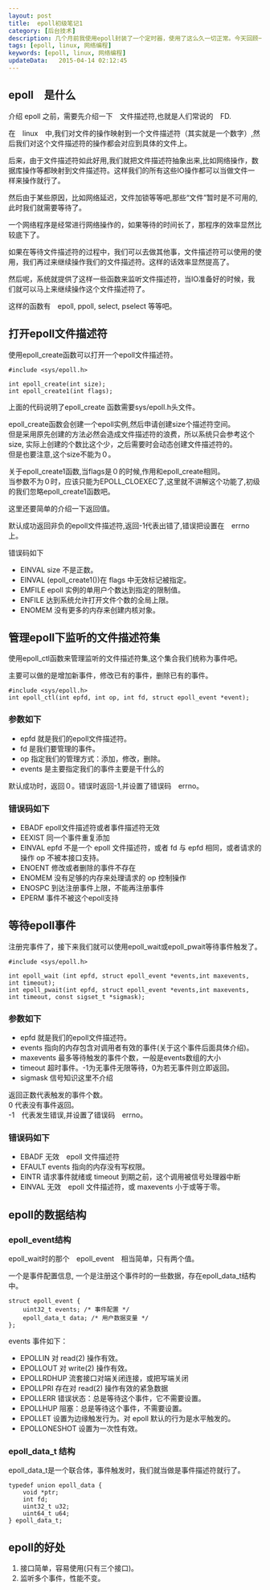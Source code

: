 ```yaml
---  
layout: post
title:  epoll初级笔记1
category: [后台技术]
description: 几个月前我使用epoll封装了一个定时器，使用了这么久一切正常。今天回顾一下epoll的基础知识。
tags: [epoll, linux, 网络编程]
keywords: [epoll, linux, 网络编程]
updateData:   2015-04-14 02:12:45 
---
```



## epoll　是什么

介绍 epoll 之前，需要先介绍一下　文件描述符,也就是人们常说的　FD.  

在　linux　中,我们对文件的操作映射到一个文件描述符（其实就是一个数字）,然后我们对这个文件描述符的操作都会对应到具体的文件上。  

后来，由于文件描述符如此好用,我们就把文件描述符抽象出来,比如网络操作，数据库操作等都映射到文件描述符。这样我们的所有这些IO操作都可以当做文件一样来操作就行了。  

然后由于某些原因，比如网络延迟，文件加锁等等吧,那些“文件”暂时是不可用的,此时我们就需要等待了。  

一个网络程序是经常进行网络操作的，如果等待的时间长了，那程序的效率显然比较底下了。  

如果在等待文件描述符的过程中，我们可以去做其他事，文件描述符可以使用的使用，我们再过来继续操作我们的文件描述符。这样的话效率显然提高了。  

然后呢，系统就提供了这样一些函数来监听文件描述符，当IO准备好的时候，我们就可以马上来继续操作这个文件描述符了。  

这样的函数有　epoll, ppoll, select, pselect 等等吧。  

## 打开epoll文件描述符

使用epoll_create函数可以打开一个epoll文件描述符。  

```
#include <sys/epoll.h>

int epoll_create(int size);
int epoll_create1(int flags);
```

上面的代码说明了epoll_create 函数需要sys/epoll.h头文件。  

epoll_create函数会创建一个epoll实例,然后申请创建size个描述符空间。  
但是采用原先创建的方法必然会造成文件描述符的浪费，所以系统只会参考这个size, 实际上创建的个数比这个少，之后需要时会动态创建文件描述符的。  
但是也要注意,这个size不能为０。  

关于epoll_create1函数,当flags是０的时候,作用和epoll_create相同。  
当参数不为０时，应该只能为EPOLL_CLOEXEC了,这里就不讲解这个功能了,初级的我们忽略epoll_create1函数吧。  


这里还要简单的介绍一下返回值。  

默认成功返回非负的epoll文件描述符,返回-1代表出错了,错误把设置在　errno　上。  

错误码如下  

* EINVAL size 不是正数。
* EINVAL (epoll_create1())在 flags 中无效标记被指定。
* EMFILE epoll 实例的单用户个数达到指定的限制值。
* ENFILE 达到系统允许打开文件个数的全局上限。
* ENOMEM 没有更多的内存来创建内核对象。


## 管理epoll下监听的文件描述符集

使用epoll_ctl函数来管理监听的文件描述符集,这个集合我们统称为事件吧。  

主要可以做的是增加新事件，修改已有的事件，删除已有的事件。  


```
#include <sys/epoll.h>
int epoll_ctl(int epfd, int op, int fd, struct epoll_event *event);
```

### 参数如下  

* epfd 就是我们的epoll文件描述符。  
* fd 是我们要管理的事件。  
* op 指定我们的管理方式：添加，修改，删除。  
* events 是主要指定我们的事件主要是干什么的  


默认成功时，返回０。错误时返回-1,并设置了错误码　errno。  

### 错误码如下  

* EBADF epoll文件描述符或者事件描述符无效
* EEXIST 同一个事件重复添加
* EINVAL epfd 不是一个 epoll 文件描述符，或者 fd 与 epfd 相同，或者请求的操作 op 不被本接口支持。
* ENOENT 修改或者删除的事件不存在
* ENOMEM 没有足够的内存来处理请求的 op 控制操作
* ENOSPC 到达注册事件上限，不能再注册事件
* EPERM 事件不被这个epoll支持


## 等待epoll事件


注册完事件了，接下来我们就可以使用epoll_wait或epoll_pwait等待事件触发了。  


```
#include <sys/epoll.h>

int epoll_wait (int epfd, struct epoll_event *events,int maxevents, int timeout);
int epoll_pwait(int epfd, struct epoll_event *events,int maxevents, int timeout, const sigset_t *sigmask);
```

### 参数如下  


* epfd 就是我们的epoll文件描述符。  
* events 指向的内存包含对调用者有效的事件(关于这个事件后面具体介绍)。  
* maxevents 最多等待触发的事件个数，一般是events数组的大小  
* timeout 超时事件。-1为无事件无限等待，0为若无事件则立即返回。  
* sigmask 信号知识这里不介绍  

返回正数代表触发的事件个数。  
0 代表没有事件返回。  
-1　代表发生错误,并设置了错误码　errno。  

### 错误码如下 

* EBADF 无效　epoll 文件描述符
* EFAULT events 指向的内存没有写权限。
* EINTR 请求事件就绪或 timeout 到期之前，这个调用被信号处理器中断
* EINVAL 无效　epoll 文件描述符，或 maxevents 小于或等于零。


## epoll的数据结构

### epoll_event结构

epoll_wait时的那个　epoll_event　相当简单，只有两个值。  

一个是事件配置信息, 一个是注册这个事件时的一些数据，存在epoll_data_t结构中。  

```
struct epoll_event {
    uint32_t events; /* 事件配置 */
    epoll_data_t data; /* 用户数据变量 */
};
```

events 事件如下：  


* EPOLLIN 对 read(2) 操作有效。
* EPOLLOUT 对 write(2) 操作有效。
* EPOLLRDHUP  流套接口对端关闭连接，或把写端关闭
* EPOLLPRI 存在对 read(2) 操作有效的紧急数据
* EPOLLERR 错误状态：总是等待这个事件，它不需要设置。
* EPOLLHUP 阻塞：总是等待这个事件，不需要设置。
* EPOLLET 设置为边缘触发行为。对 epoll 默认的行为是水平触发的。
* EPOLLONESHOT 设置为一次性有效。



### epoll_data_t 结构

epoll_data_t是一个联合体，事件触发时，我们就当做是事件描述符就行了。  

```
typedef union epoll_data {
    void *ptr;
    int fd;
    uint32_t u32;
    uint64_t u64;
} epoll_data_t;
```

## epoll的好处

1. 接口简单，容易使用(只有三个接口)。
2. 监听多个事件，性能不变。  


[man-pages-epoll_wait]: http://man7.org/linux/man-pages/man2/epoll_wait.2.html
[man-2-epoll_wait]: http://linux.die.net/man/2/epoll_wait
[libc-epoll-wait-1]: http://refspecs.linuxbase.org/LSB_4.1.0/LSB-Core-generic/LSB-Core-generic/libc-epoll-wait-1.html
[linux_manpage-epoll_pwait]: http://cpp.ezbty.org/import_doc/linux_manpage/epoll_pwait.2.html
[linux_manpage-epoll_ctl]: http://cpp.ezbty.org/import_doc/linux_manpage/epoll_ctl.2.html
[linux_manpage-epoll_create]: http://cpp.ezbty.org/import_doc/linux_manpage/epoll_create.2.html
[linux_manpage-select]: http://cpp.ezbty.org/import_doc/linux_manpage/select.2.html

